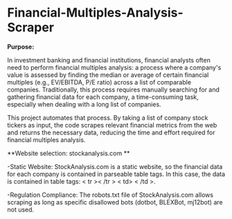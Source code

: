 # Financial-Multiples-Analysis-Scraper

**Purpose:** 

In investment banking and financial institutions, financial analysts often need to perform financial multiples analysis: a process where a company's value is assessed by finding the median or average of certain financial multiples (e.g., EV/EBITDA, P/E ratio) across a list of comparable companies. Traditionally, this process requires manually searching for and gathering financial data for each company, a time-consuming task, especially when dealing with a long list of companies.

This project automates that process. By taking a list of company stock tickers as input, the code scrapes relevant financial metrics from the web and returns the necessary data, reducing the time and effort required for financial multiples analysis.

**Website selection: stockanalysis.com **

-Static Website: StockAnalysis.com is a static website, so the financial data for each company is contained in parseable table tags. In this case, the data is contained in table tags: < tr >< /tr > < td> < /td >.

-Regulation Compliance: The robots.txt file of StockAnalysis.com allows scraping as long as specific disallowed bots (dotbot, BLEXBot, mj12bot) are not used.
